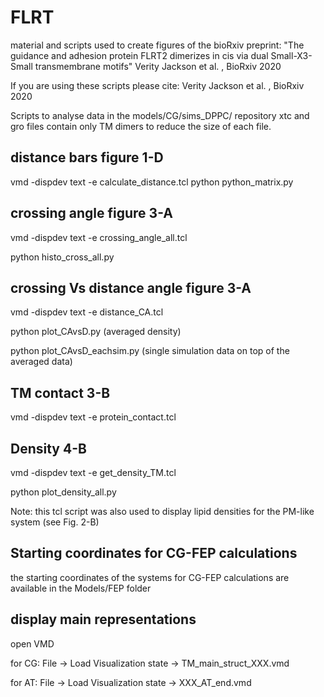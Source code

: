 # FLRT
material and scripts used to create figures of the bioRxiv preprint: "The guidance and adhesion protein FLRT2 dimerizes in cis via dual Small-X3-Small transmembrane motifs" Verity Jackson et al. , BioRxiv 2020 

If you are using these scripts please cite: 
Verity Jackson et al. , BioRxiv 2020 

Scripts to analyse data in the models/CG/sims_DPPC/ repository
xtc and gro files contain only TM dimers to reduce the size of each file.

distance bars figure 1-D
------------------------
vmd -dispdev text -e calculate_distance.tcl
python python_matrix.py


crossing angle figure 3-A
-------------------------
vmd -dispdev text -e crossing_angle_all.tcl

python histo_cross_all.py


crossing Vs distance angle figure 3-A
-------------------------------------
vmd -dispdev text -e distance_CA.tcl

python plot_CAvsD.py   (averaged density)

python plot_CAvsD_eachsim.py (single simulation data on top of the averaged data)


TM contact 3-B
--------------
vmd -dispdev text -e protein_contact.tcl 


Density 4-B
-----------
vmd -dispdev text -e get_density_TM.tcl

python plot_density_all.py 

Note: this tcl script was also used to display lipid densities for the PM-like system (see Fig. 2-B)


Starting coordinates for CG-FEP calculations
---------------------------------------------

the starting coordinates of the systems for CG-FEP calculations are available in the Models/FEP folder



display main representations 
----------------------------
open VMD

   for CG: File -> Load Visualization state -> TM_main_struct_XXX.vmd
   
   for AT: File -> Load Visualization state -> XXX_AT_end.vmd
